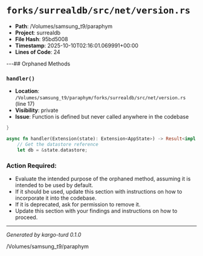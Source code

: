 # `forks/surrealdb/src/net/version.rs`

- **Path**: /Volumes/samsung_t9/paraphym
- **Project**: surrealdb
- **File Hash**: 95bd5008  
- **Timestamp**: 2025-10-10T02:16:01.069991+00:00  
- **Lines of Code**: 24

---## Orphaned Methods


### `handler()`

- **Location**: `/Volumes/samsung_t9/paraphym/forks/surrealdb/src/net/version.rs` (line 17)
- **Visibility**: private
- **Issue**: Function is defined but never called anywhere in the codebase

```rust
}

async fn handler(Extension(state): Extension<AppState>) -> Result<impl IntoResponse, NetError> {
	// Get the datastore reference
	let db = &state.datastore;
```

### Action Required:

- Evaluate the intended purpose of the orphaned method, assuming it is intended to be used by default.
- If it should be used, update this section with instructions on how to incorporate it into the codebase.
- If it is deprecated, ask for permission to remove it.
- Update this section with your findings and instructions on how to proceed.

---

*Generated by kargo-turd 0.1.0*

/Volumes/samsung_t9/paraphym